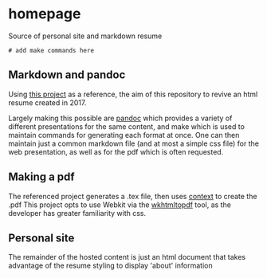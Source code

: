 # homepage
Source of personal site and markdown resume

    # add make commands here

## Markdown and pandoc
Using [this project](https://github.com/chmduquesne/resume.chmd.fr) as a reference, the aim of this repository to revive an html resume created in 2017.

Largely making this possible are [pandoc](https://pandoc.org/index.html) which provides a variety of different presentations for the same content, and make which is used to maintain commands for generating each format at once.
One can then maintain just a common markdown file (and at most a simple css file) for the web presentation, as well as for the pdf which is often requested.

## Making a pdf
The referenced project generates a .tex file, then uses [context](https://wiki.contextgarden.net/Installation) to create the .pdf
This project opts to use Webkit via the [wkhtmltopdf](https://github.com/wkhtmltopdf/wkhtmltopdf) tool, as the developer has greater familiarity with css.

## Personal site
The remainder of the hosted content is just an html document that takes advantage of the resume styling to display 'about' information
